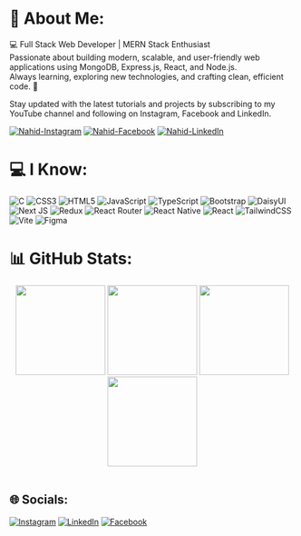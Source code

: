 # 💫 About Me:
💻 Full Stack Web Developer | MERN Stack Enthusiast<br>Passionate about building modern, scalable, and user-friendly web applications using MongoDB, Express.js, React, and Node.js.<br>Always learning, exploring new technologies, and crafting clean, efficient code. 🚀

Stay updated with the latest tutorials and projects by subscribing to my YouTube channel and following on Instagram, Facebook and LinkedIn.

[![Nahid-Instagram](https://img.shields.io/badge/Instagram-Nahid%20-red?logo=instagram&logoColor=white)](https://www.instagram.com/utsob.rowza.jami) [![Nahid-Facebook](https://img.shields.io/badge/Facebook-Nahid%20-blue?logo=facebook&logoColor=white)](https://www.facebook.com/utsob.rowza.jami) [![Nahid-LinkedIn](https://img.shields.io/badge/LinkedIn-Nahid%20-green?logo=linkedin&logoColor=white)](https://www.linkedin.com/in/Nahid-Hasan-Utsob)




# 💻 I Know:

![C](https://img.shields.io/badge/c-%2300599C.svg?style=for-the-badge&logo=c&logoColor=white) ![CSS3](https://img.shields.io/badge/css3-%231572B6.svg?style=for-the-badge&logo=css3&logoColor=white) ![HTML5](https://img.shields.io/badge/html5-%23E34F26.svg?style=for-the-badge&logo=html5&logoColor=white) ![JavaScript](https://img.shields.io/badge/javascript-%23323330.svg?style=for-the-badge&logo=javascript&logoColor=%23F7DF1E) ![TypeScript](https://img.shields.io/badge/typescript-%23007ACC.svg?style=for-the-badge&logo=typescript&logoColor=white)  ![Bootstrap](https://img.shields.io/badge/bootstrap-%238511FA.svg?style=for-the-badge&logo=bootstrap&logoColor=white) ![DaisyUI](https://img.shields.io/badge/daisyui-5A0EF8?style=for-the-badge&logo=daisyui&logoColor=white)  ![Next JS](https://img.shields.io/badge/Next-black?style=for-the-badge&logo=next.js&logoColor=white) ![Redux](https://img.shields.io/badge/redux-%23593d88.svg?style=for-the-badge&logo=redux&logoColor=white) ![React Router](https://img.shields.io/badge/React_Router-CA4245?style=for-the-badge&logo=react-router&logoColor=white) ![React Native](https://img.shields.io/badge/react_native-%2320232a.svg?style=for-the-badge&logo=react&logoColor=%2361DAFB) ![React](https://img.shields.io/badge/react-%2320232a.svg?style=for-the-badge&logo=react&logoColor=%2361DAFB)  ![TailwindCSS](https://img.shields.io/badge/tailwindcss-%2338B2AC.svg?style=for-the-badge&logo=tailwind-css&logoColor=white) ![Vite](https://img.shields.io/badge/vite-%23646CFF.svg?style=for-the-badge&logo=vite&logoColor=white)  ![Figma](https://img.shields.io/badge/figma-%23F24E1E.svg?style=for-the-badge&logo=figma&logoColor=white)


# 📊 GitHub Stats:
<div align="center">
<img height="158em" src="https://github-profile-summary-cards.vercel.app/api/cards/profile-details?username=Nahid-Hasan-Utsob&theme=radical">
  <img height="158em" src="https://github-contributor-stats.vercel.app/api?username=Nahid-Hasan-Utsob&hide_border=true&limit=5&theme=radical&combine_all_yearly_contributions=true">
<img height="158em" src="https://github-readme-stats.vercel.app/api/top-langs/?username=Nahid-Hasan-Utsob&theme=radical&hide_border=true&include_all_commits=true&count_private=false&layout=compact">
<img height="158em" src="https://github-profile-summary-cards.vercel.app/api/cards/stats?username=Nahid-Hasan-Utsob&theme=radical">

</div>

</div><br>


## 🌐 Socials:
[![Instagram](https://img.shields.io/badge/Instagram-%23E4405F.svg?logo=Instagram&logoColor=white)](https://instagram.com/utsob.rowza.jami) 
[![LinkedIn](https://img.shields.io/badge/LinkedIn-%230077B5.svg?logo=linkedin&logoColor=white)](https://linkedin.com/in/Nahid-Hasan-Utsob) 
[![Facebook](https://img.shields.io/badge/Facebook-%FF0000.svg?logo=Facebook&logoColor=white)](https://www.facebook.com/utsob.rowza.jami) 

